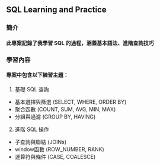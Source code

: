 ## SQL Learning and Practice
### 簡介
#### 此專案記錄了我學習 SQL 的過程，涵蓋基本語法、進階查詢技巧

### 學習內容
#### 專案中包含以下練習主題：

1. 基礎 SQL 查詢
* 基本選擇與篩選 (SELECT, WHERE, ORDER BY)
* 聚合函數 (COUNT, SUM, AVG, MIN, MAX)
* 分組與過濾 (GROUP BY, HAVING)
2. 進階 SQL 操作
* 子查詢與聯結 (JOINs)
* window函數 (ROW_NUMBER, RANK)
* 運算符與條件 (CASE, COALESCE)
